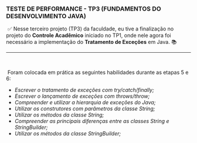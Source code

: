 ###  TESTE DE PERFORMANCE - TP3 (FUNDAMENTOS DO DESENVOLVIMENTO JAVA)

​			:white_check_mark: Nesse terceiro projeto (TP3) da faculdade, eu tive a finalização no projeto do **Controle Acadêmico** iniciado no TP1, onde nele agora foi necessário a implementação do **Tratamento de Exceções** em Java.  :books:

------

​				

​				Foram colocada em prática as seguintes habilidades durante as etapas 5 e 6:

- *Escrever o tratamento de exceções com try/catch/finally;*
- *Escrever o lançamento de exceções com throws/throw;*
- *Compreender e utilizar a hierarquia de exceções do Java;*
- *Utilizar os construtores com parâmetros da classe String;*
- *Utilizar os métodos da classe String;*
- *Compreender as principais diferenças entre as classes String e StringBuilder;*
- *Utilizar os métodos da classe StringBuilder;*


